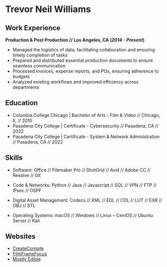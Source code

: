 # Trevor Neil Williams

## Work Experience

**Production & Post Production // Los Angeles, CA (_2014 - Present_)**

- Managed the logistics of data, facilitating collaboration and ensuring timely completion of tasks
- Prepared and distributed essential production documents to ensure seamless communication
- Processed invoices, expense reports, and POs, ensuring adherence to budgets
- Analyzed existing workflows and improved efficiency across departments

## Education

- Columbia College Chicago | Bachelor of Arts - Film & Video // Chicago, IL // 2010
- Pasadena City College | Certificate - Cybersecurity // Pasadena, CA // 2022
- Pasadena City College | Certificate - System & Network Administration // Pasadena, CA // 2022

## Skills

- Software: Office // Filemaker Pro // ShotGrid // Avid // Adobe CC // Resolve // Git

- Code & Networks: Python // Java // Javascript // SQL // VPN // FTP // IPsec // OSPF

- Digital Asset Management: Codecs // XML // EDL // CDL // LUT // EXR // OBJ // STL

- Operating Systems: macOS // Windows // Linux – CentOS // Ubuntu Server // Kali

## Websites

- [CreateCompile](https://www.createcompile.com)
- [FilmFrameFocus](https://www.filmframefocus.com)
- [Mostly Edible](https://www.mostlyedible.com)
